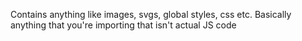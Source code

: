 Contains anything like images, svgs, global styles, css etc.
Basically anything that you're importing that isn't actual JS code
